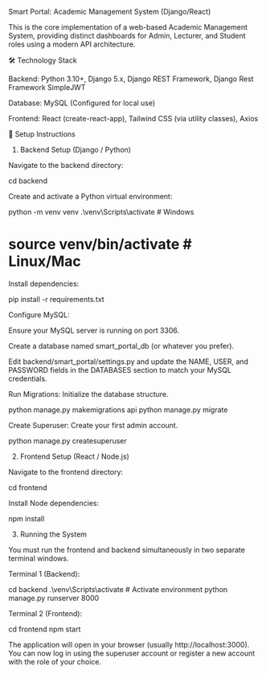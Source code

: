 Smart Portal: Academic Management System (Django/React)

This is the core implementation of a web-based Academic Management System, providing distinct dashboards for Admin, Lecturer, and Student roles using a modern API architecture.

🛠️ Technology Stack

Backend: Python 3.10+, Django 5.x, Django REST Framework, Django Rest Framework SimpleJWT

Database: MySQL (Configured for local use)

Frontend: React (create-react-app), Tailwind CSS (via utility classes), Axios

🚀 Setup Instructions

1. Backend Setup (Django / Python)

Navigate to the backend directory:

cd backend


Create and activate a Python virtual environment:

python -m venv venv
.\venv\Scripts\activate  # Windows
# source venv/bin/activate # Linux/Mac


Install dependencies:

pip install -r requirements.txt


Configure MySQL:

Ensure your MySQL server is running on port 3306.

Create a database named smart_portal_db (or whatever you prefer).

Edit backend/smart_portal/settings.py and update the NAME, USER, and PASSWORD fields in the DATABASES section to match your MySQL credentials.

Run Migrations: Initialize the database structure.

python manage.py makemigrations api
python manage.py migrate


Create Superuser: Create your first admin account.

python manage.py createsuperuser


2. Frontend Setup (React / Node.js)

Navigate to the frontend directory:

cd frontend


Install Node dependencies:

npm install


3. Running the System

You must run the frontend and backend simultaneously in two separate terminal windows.

Terminal 1 (Backend):

cd backend
.\venv\Scripts\activate  # Activate environment
python manage.py runserver 8000


Terminal 2 (Frontend):

cd frontend
npm start


The application will open in your browser (usually http://localhost:3000). You can now log in using the superuser account or register a new account with the role of your choice.